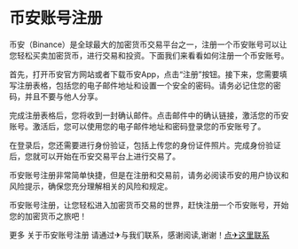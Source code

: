 # 币安账号注册

币安（Binance）是全球最大的加密货币交易平台之一，注册一个币安账号可以让您轻松买卖加密货币，进行交易和投资。下面我们来看看如何注册一个币安账号。

首先，打开币安官方网站或者下载币安App，点击“注册”按钮。接下来，您需要填写注册表格，包括您的电子邮件地址和设置一个安全的密码。请务必记住您的密码，并且不要与他人分享。

完成注册表格后，您将收到一封确认邮件。点击邮件中的确认链接，激活您的币安账号。激活后，您可以使用您的电子邮件地址和密码登录您的币安账号了。

在登录后，您还需要进行身份验证，包括上传您的身份证件照片。完成身份验证后，您就可以开始在币安交易平台上进行交易了。

币安账号注册非常简单快捷，但是在注册和交易前，请务必阅读币安的用户协议和风险提示，确保您充分理解相关的风险和规定。

币安账号注册，让您轻松进入加密货币交易的世界，赶快注册一个币安账号，开始您的加密货币之旅吧！

更多 关于币安账号注册 请通过✈与我们联系，感谢阅读,谢谢！[点✈这里联系](https://sms.k02.cc)
